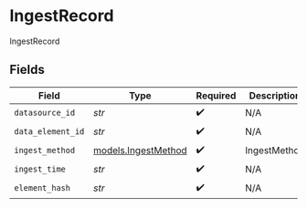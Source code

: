 # IngestRecord

IngestRecord


## Fields

| Field                                            | Type                                             | Required                                         | Description                                      |
| ------------------------------------------------ | ------------------------------------------------ | ------------------------------------------------ | ------------------------------------------------ |
| `datasource_id`                                  | *str*                                            | :heavy_check_mark:                               | N/A                                              |
| `data_element_id`                                | *str*                                            | :heavy_check_mark:                               | N/A                                              |
| `ingest_method`                                  | [models.IngestMethod](../models/ingestmethod.md) | :heavy_check_mark:                               | IngestMethod                                     |
| `ingest_time`                                    | *str*                                            | :heavy_check_mark:                               | N/A                                              |
| `element_hash`                                   | *str*                                            | :heavy_check_mark:                               | N/A                                              |